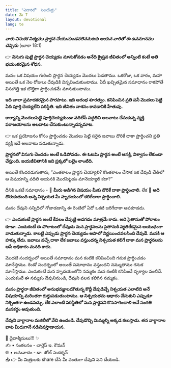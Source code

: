 ```yaml
---
title: "ఎడారిలో  సెలయేర్లు"
date: మే 7
layout: devotional
lang: te
---
```


***వారు విసుకక నిత్యము ప్రార్థన చేయుచుండవలెననుటకు ఆయన వారితో ఈ ఉపమానము చెప్పెను*** (లూకా 18:1) 

👉 **విసుగు పుట్టి ప్రార్థన చెయ్యడం మానుకోవడం అనేది క్రైస్తవ జీవితంలో అన్నింటి కంటే అతి భయంకరమైన శోధన.**

 మనం ఒక విషయం గురించి ప్రార్థన చెయ్యడం మొదలు పెడతాము. ఒకరోజు, ఒక వారం, మహా అయితే ఒక నెల రోజులు దేవుడికి విన్నవించుకుంటాము. ఏదీ ఖచ్చితమైన సమాధానం రాకపోతే విసుగెత్తి ఇక బొత్తిగా ప్రార్థించడమే మానుకుంటాము.

**ఇది చాలా ప్రమాదకరమైన పొరపాటు. ఇది ఆరంభ శూరత్వం. కనిపించిన ప్రతి పనీ మొదలు పెట్టి ఏది పూర్తి చెయ్యలేని పరిస్థితి. ఇది జీవితం నాశనం కావడానికి హేతువు.** 

**కార్యాన్ని మొదలుపెట్టి పూర్తిచెయ్యకుండా వదిలేసే పద్ధతిని అలవాటు చేసుకున్న వ్యక్తి పరాజయాలను అలవాటు చేసుకుంటున్నాడన్నమాట.**

👉 ఒక ప్రయోజనం కోసం ప్రార్థించడం మొదలు పెట్టి సరైన జవాబు దొరికే దాకా ప్రార్థించని ప్రతి వ్యక్తీ ఇదే అలవాటు పడుతున్నాడు.

**ప్రార్థనలో విసుగు చెందడం అంటే ఓడిపోవడం. ఈ ఓటమి ప్రార్థన అంటే ఆసక్తి, విశ్వాసం లేకుండా చేస్తుంది. జయజీవితానికి ఇది ప్రక్కలో బల్లెం లాంటిది.**

అయితే కొందరడుగుతారు, “ఎంతకాలం ప్రార్థన చెయ్యాలి? కొంతకాలం చేసాక ఇక దేవుడి చేతిలో ఆ విషయాన్ని వదిలి ఆయనకి మొరపెట్టడం మానెయ్యాలి కదా?”

దీనికి ఒకటే సమాధానం - 
🔹 **మీరు అడిగిన విషయం మీకు దొరికే దాకా ప్రార్థించాలి.**
 లేక 
🔹 **అది దొరుకుతుంది అన్న నిశ్చయత మీ హృదయంలో కలిగేదాకా ప్రార్థించాలి.**

మనం దేవుని సన్నిధిలో గోజాడడాన్ని ఈ రెంటిలో ఏదో ఒకటి జరిగేదాకా ఆపకూడదు. 

👉 **ఎందుకంటే ప్రార్ధన అంటే కేవలం దేవుణ్ణి అడగడం మాత్రమే కాదు. అది సైతానుతో పోరాటం కూడా. ఎందుకంటే ఈ పోరాటంలో దేవుడు మన ప్రార్ధనలను సైతానుకి వ్యతిరేకమైన ఆయుధంగా వాడుతున్నాడు. కాబట్టి ఎప్పుడు ప్రార్ధన చెయ్యడం ఆపాలో నిర్ణయించవలసింది దేవుడే. మనకి ఆ హక్కు లేదు. జవాబు వచ్చే దాకా లేక జవాబు వస్తుందన్న నిశ్చయత కలిగే దాకా మన ప్రార్థనలను ఆపే అధికారం మనది కాదు.** 

మొదటి సందర్భంలో అయితే సమాధానం మన కంటికి కనిపించింది గనుక ప్రార్థించడం మానేస్తాము. రెండో సందర్భంలో అయితే సమాధానం వస్తుందని నమ్ముతాము గనుక మానేస్తాము. ఎందుకంటే మన హృదయంలోని నమ్మకం మన కంటికి కనిపించే దృశ్యాల వంటిదే. ఎందుకంటే ఈ నమ్మకం దేవునినుండి, దేవుని వలన కలిగిన నమ్మకం.

**మనం ప్రార్థనా జీవితంలో అనుభవజ్ఞులమౌతున్న కొద్దీ దేవుడిచ్చే నిశ్చయత ఎలాటిది అనే విషయాన్ని మరింతగా గుర్తుపడుతుంటాము. ఆ నిశ్చయతను ఆధారం చేసుకుని ఎప్పుడూ నిశ్చింతగా ఉండవచ్చు. లేక ఎలాంటి పరిస్థితిలో మన ప్రార్థనని కొనసాగించాలి అనే సంగతి మనకర్థం అవుతుంది.**

**దేవుని వాగ్దానాల మజిలీలో వేచి ఉండండి. దేవుడొచ్చి మిమ్మల్ని అక్కడ కలుస్తాడు. తన వాగ్దానాల బాట మీదుగానే నడిచివస్తాడాయన.**



<div class="blessing">🙏 <span class="bless-text">దైవాశ్శీసులు!!!</span> ✨</div>

<div class="credit">✍️ <span class="credit-text">▪ సంకలనం - చార్లెస్ ఇ. కౌమన్</span></div>
<div class="credit">🌐 <span class="credit-text">▪ అనువాదం - డా. జోబ్ సుదర్శన్</span></div>


<div class="share">📤 👉 <span class="share-text">మీ మిత్రులకు share చేసి మీ వంతుగా దేవుని పని చేయండి.</span></div>
